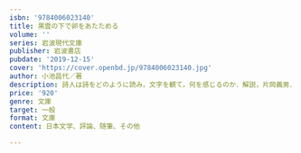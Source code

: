 ```yaml
---
isbn: '9784006023140'
title: 黒雲の下で卵をあたためる
volume: ''
series: 岩波現代文庫
publisher: 岩波書店
pubdate: '2019-12-15'
cover: 'https://cover.openbd.jp/9784006023140.jpg'
author: 小池昌代／著
description: 詩人は詩をどのように読み，文字を観て，何を感じるのか．解説，片岡義男．
price: '920'
genre: 文庫
target: 一般
format: 文庫
content: 日本文学、評論、随筆、その他

---
```

